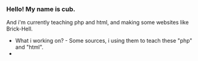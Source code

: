 ### Hello! My name is cub.
And i'm currently teaching php and html, and making some websites like Brick-Hell.

- What i working on? - Some sources, i using them to teach these "php" and "html".
-
